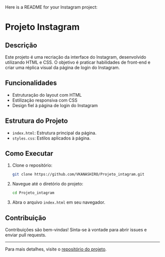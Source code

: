 Here is a README for your Instagram project:

# Projeto Instagram

## Descrição
Este projeto é uma recriação da interface do Instagram, desenvolvido utilizando HTML e CSS. O objetivo é praticar habilidades de front-end e criar uma réplica visual da página de login do Instagram.

## Funcionalidades
- Estruturação do layout com HTML
- Estilização responsiva com CSS
- Design fiel à página de login do Instagram

## Estrutura do Projeto
- `index.html`: Estrutura principal da página.
- `styles.css`: Estilos aplicados à página.

## Como Executar
1. Clone o repositório:
   ```bash
   git clone https://github.com/VKANASHIRO/Projeto_intagram.git
   ```
2. Navegue até o diretório do projeto:
   ```bash
   cd Projeto_intagram
   ```
3. Abra o arquivo `index.html` em seu navegador.

## Contribuição
Contribuições são bem-vindas! Sinta-se à vontade para abrir issues e enviar pull requests.

---

Para mais detalhes, visite o [repositório do projeto](https://github.com/VKANASHIRO/Projeto_intagram).
